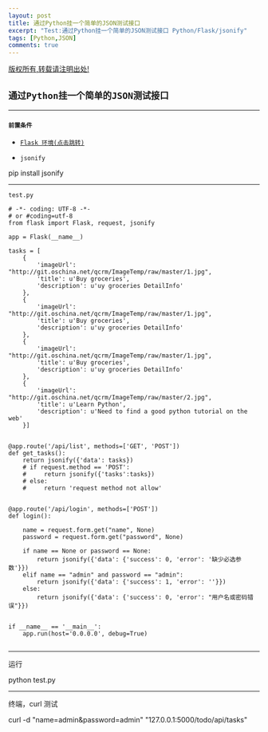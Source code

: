 ```yaml
---
layout: post
title: 通过Python挂一个简单的JSON测试接口 
excerpt: "Test:通过Python挂一个简单的JSON测试接口 Python/Flask/jsonify"
tags: [Python,JSON]
comments: true
---
```


[版权所有,转载请注明出处!](http://ifallen.github.com)


## `通过Python挂一个简单的JSON测试接口`
---


#### `前置条件`



- [`Flask 环境(点击跳转)`](http://flask.pocoo.org/docs/0.10/installation/#installation)

- `jsonify`

>
pip install jsonify

---

>
`test.py`

```
# -*- coding: UTF-8 -*-
# or #coding=utf-8 
from flask import Flask, request, jsonify

app = Flask(__name__)

tasks = [
    {
        'imageUrl': "http://git.oschina.net/qcrm/ImageTemp/raw/master/1.jpg",
        'title': u'Buy groceries',
        'description': u'uy groceries DetailInfo'
    },
    {
        'imageUrl': "http://git.oschina.net/qcrm/ImageTemp/raw/master/1.jpg",
        'title': u'Buy groceries',
        'description': u'uy groceries DetailInfo'
    },
    {
        'imageUrl': "http://git.oschina.net/qcrm/ImageTemp/raw/master/1.jpg",
        'title': u'Buy groceries',
        'description': u'uy groceries DetailInfo'
    },
    {
        'imageUrl': "http://git.oschina.net/qcrm/ImageTemp/raw/master/2.jpg",
        'title': u'Learn Python',
        'description': u'Need to find a good python tutorial on the web'
    }]


@app.route('/api/list', methods=['GET', 'POST'])
def get_tasks():
    return jsonify({'data': tasks})
    # if request.method == 'POST':
    #     return jsonify({'tasks':tasks})
    # else:
    #     return 'request method not allow'


@app.route('/api/login', methods=['POST'])
def login():

    name = request.form.get("name", None)
    password = request.form.get("password", None)   
    
    if name == None or password == None:
        return jsonify({'data': {'success': 0, 'error': '缺少必选参数'}})
    elif name == "admin" and password == "admin":
        return jsonify({'data': {'success': 1, 'error': ''}})
    else:
        return jsonify({'data': {'success': 0, 'error': "用户名或密码错误"}})


if __name__ == '__main__':
    app.run(host='0.0.0.0', debug=True)


```

---


>
运行
>
python test.py

---

>
终端，curl 测试 
>
curl -d "name=admin&password=admin" "127.0.0.1:5000/todo/api/tasks"
	
